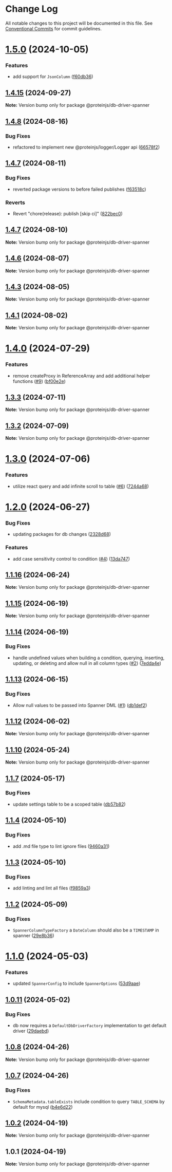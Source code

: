 # Change Log

All notable changes to this project will be documented in this file.
See [Conventional Commits](https://conventionalcommits.org) for commit guidelines.

# [1.5.0](https://github.com/brentbahry/db/compare/@proteinjs/db-driver-spanner@1.4.15...@proteinjs/db-driver-spanner@1.5.0) (2024-10-05)


### Features

* add support for `JsonColumn` ([f60db36](https://github.com/brentbahry/db/commit/f60db36159ae75de044a81d58d3d5156aa02c620))





## [1.4.15](https://github.com/brentbahry/db/compare/@proteinjs/db-driver-spanner@1.4.14...@proteinjs/db-driver-spanner@1.4.15) (2024-09-27)

**Note:** Version bump only for package @proteinjs/db-driver-spanner





## [1.4.8](https://github.com/brentbahry/db/compare/@proteinjs/db-driver-spanner@1.4.7...@proteinjs/db-driver-spanner@1.4.8) (2024-08-16)


### Bug Fixes

* refactored to implement new @proteinjs/logger/Logger api ([66578f2](https://github.com/brentbahry/db/commit/66578f267d9293c0d5703c63e53d8edf68325f52))





## [1.4.7](https://github.com/brentbahry/db/compare/@proteinjs/db-driver-spanner@1.4.6...@proteinjs/db-driver-spanner@1.4.7) (2024-08-11)


### Bug Fixes

* reverted package versions to before failed publishes ([f63518c](https://github.com/brentbahry/db/commit/f63518cf27b74b53571254621dfe9df63aa94871))


### Reverts

* Revert "chore(release): publish [skip ci]" ([822bec0](https://github.com/brentbahry/db/commit/822bec053324b13522a6f754cf1f3771d8a24f8e))





## [1.4.7](https://github.com/brentbahry/db/compare/@proteinjs/db-driver-spanner@1.4.6...@proteinjs/db-driver-spanner@1.4.7) (2024-08-10)

**Note:** Version bump only for package @proteinjs/db-driver-spanner





## [1.4.6](https://github.com/brentbahry/db/compare/@proteinjs/db-driver-spanner@1.4.5...@proteinjs/db-driver-spanner@1.4.6) (2024-08-07)

**Note:** Version bump only for package @proteinjs/db-driver-spanner





## [1.4.3](https://github.com/brentbahry/db/compare/@proteinjs/db-driver-spanner@1.4.2...@proteinjs/db-driver-spanner@1.4.3) (2024-08-05)

**Note:** Version bump only for package @proteinjs/db-driver-spanner





## [1.4.1](https://github.com/brentbahry/db/compare/@proteinjs/db-driver-spanner@1.4.0...@proteinjs/db-driver-spanner@1.4.1) (2024-08-02)

**Note:** Version bump only for package @proteinjs/db-driver-spanner





# [1.4.0](https://github.com/brentbahry/db/compare/@proteinjs/db-driver-spanner@1.3.5...@proteinjs/db-driver-spanner@1.4.0) (2024-07-29)


### Features

* remove createProxy in ReferenceArray and add additional helper functions ([#9](https://github.com/brentbahry/db/issues/9)) ([bf00e2e](https://github.com/brentbahry/db/commit/bf00e2eeedd5f6d96bc64461bd3c4136a2b3a015))





## [1.3.3](https://github.com/brentbahry/db/compare/@proteinjs/db-driver-spanner@1.3.2...@proteinjs/db-driver-spanner@1.3.3) (2024-07-11)

**Note:** Version bump only for package @proteinjs/db-driver-spanner





## [1.3.2](https://github.com/brentbahry/db/compare/@proteinjs/db-driver-spanner@1.3.1...@proteinjs/db-driver-spanner@1.3.2) (2024-07-09)

**Note:** Version bump only for package @proteinjs/db-driver-spanner





# [1.3.0](https://github.com/brentbahry/db/compare/@proteinjs/db-driver-spanner@1.2.1...@proteinjs/db-driver-spanner@1.3.0) (2024-07-06)


### Features

* utilize react query and add infinite scroll to table ([#6](https://github.com/brentbahry/db/issues/6)) ([7244a68](https://github.com/brentbahry/db/commit/7244a68fbce5ca1270321c6c63366ea4f3d97b63))





# [1.2.0](https://github.com/brentbahry/db/compare/@proteinjs/db-driver-spanner@1.1.16...@proteinjs/db-driver-spanner@1.2.0) (2024-06-27)


### Bug Fixes

* updating packages for db changes ([2328d68](https://github.com/brentbahry/db/commit/2328d68865e3315f73ecf4c98c227127bedc699c))


### Features

* add case sensitivity control to condition ([#4](https://github.com/brentbahry/db/issues/4)) ([13da747](https://github.com/brentbahry/db/commit/13da7477be6216d4449311ad3a68ef3cde246d45))





## [1.1.16](https://github.com/brentbahry/db/compare/@proteinjs/db-driver-spanner@1.1.15...@proteinjs/db-driver-spanner@1.1.16) (2024-06-24)

**Note:** Version bump only for package @proteinjs/db-driver-spanner





## [1.1.15](https://github.com/brentbahry/db/compare/@proteinjs/db-driver-spanner@1.1.14...@proteinjs/db-driver-spanner@1.1.15) (2024-06-19)

**Note:** Version bump only for package @proteinjs/db-driver-spanner





## [1.1.14](https://github.com/brentbahry/db/compare/@proteinjs/db-driver-spanner@1.1.13...@proteinjs/db-driver-spanner@1.1.14) (2024-06-19)


### Bug Fixes

* handle undefined values when building a condition, querying, inserting, updating, or deleting and allow null in all column types ([#2](https://github.com/brentbahry/db/issues/2)) ([7edda4e](https://github.com/brentbahry/db/commit/7edda4e6e39a4c75fc70122daeb205a79eccc173))





## [1.1.13](https://github.com/brentbahry/db/compare/@proteinjs/db-driver-spanner@1.1.12...@proteinjs/db-driver-spanner@1.1.13) (2024-06-15)


### Bug Fixes

* Allow null values to be passed into Spanner DML ([#1](https://github.com/brentbahry/db/issues/1)) ([db1def2](https://github.com/brentbahry/db/commit/db1def2610298309911e8edc1e1c1497dbf2f7a7))





## [1.1.12](https://github.com/brentbahry/db/compare/@proteinjs/db-driver-spanner@1.1.11...@proteinjs/db-driver-spanner@1.1.12) (2024-06-02)

**Note:** Version bump only for package @proteinjs/db-driver-spanner





## [1.1.10](https://github.com/brentbahry/db/compare/@proteinjs/db-driver-spanner@1.1.9...@proteinjs/db-driver-spanner@1.1.10) (2024-05-24)

**Note:** Version bump only for package @proteinjs/db-driver-spanner





## [1.1.7](https://github.com/brentbahry/db/compare/@proteinjs/db-driver-spanner@1.1.6...@proteinjs/db-driver-spanner@1.1.7) (2024-05-17)


### Bug Fixes

* update settings table to be a scoped table ([db57b82](https://github.com/brentbahry/db/commit/db57b82dafe32b1111592837696216c9bb45b4fc))





## [1.1.4](https://github.com/brentbahry/db/compare/@proteinjs/db-driver-spanner@1.1.3...@proteinjs/db-driver-spanner@1.1.4) (2024-05-10)


### Bug Fixes

* add .md file type to lint ignore files ([9460a31](https://github.com/brentbahry/db/commit/9460a313cd418250115922f687277f1b01dce238))





## [1.1.3](https://github.com/brentbahry/db/compare/@proteinjs/db-driver-spanner@1.1.2...@proteinjs/db-driver-spanner@1.1.3) (2024-05-10)


### Bug Fixes

* add linting and lint all files ([f9859a3](https://github.com/brentbahry/db/commit/f9859a39882376fe7b93aa3b4281b22b2c02b7d5))





## [1.1.2](https://github.com/brentbahry/db/compare/@proteinjs/db-driver-spanner@1.1.1...@proteinjs/db-driver-spanner@1.1.2) (2024-05-09)

### Bug Fixes

- `SpannerColumnTypeFactory` a `DateColumn` should also be a `TIMESTAMP` in spanner ([29e8b36](https://github.com/brentbahry/db/commit/29e8b36edf2911e0188180d73fa11116482f42ac))

# [1.1.0](https://github.com/brentbahry/db/compare/@proteinjs/db-driver-spanner@1.0.11...@proteinjs/db-driver-spanner@1.1.0) (2024-05-03)

### Features

- updated `SpannerConfig` to include `SpannerOptions` ([53d9aae](https://github.com/brentbahry/db/commit/53d9aaeb401b7a1272e3b66df448352de2281226))

## [1.0.11](https://github.com/brentbahry/db/compare/@proteinjs/db-driver-spanner@1.0.10...@proteinjs/db-driver-spanner@1.0.11) (2024-05-02)

### Bug Fixes

- db now requires a `DefaultDbDriverFactory` implementation to get default driver ([29daebd](https://github.com/brentbahry/db/commit/29daebdd971b106142eb525380f5a7d12a3d8eb6))

## [1.0.8](https://github.com/brentbahry/db/compare/@proteinjs/db-driver-spanner@1.0.7...@proteinjs/db-driver-spanner@1.0.8) (2024-04-26)

**Note:** Version bump only for package @proteinjs/db-driver-spanner

## [1.0.7](https://github.com/brentbahry/db/compare/@proteinjs/db-driver-spanner@1.0.6...@proteinjs/db-driver-spanner@1.0.7) (2024-04-26)

### Bug Fixes

- `SchemaMetadata.tableExists` include condition to query `TABLE_SCHEMA` by default for mysql ([b4e6d22](https://github.com/brentbahry/db/commit/b4e6d224d93db75c83ad75160b83346f2b12d166))

## [1.0.2](https://github.com/brentbahry/db/compare/@proteinjs/db-driver-spanner@1.0.1...@proteinjs/db-driver-spanner@1.0.2) (2024-04-19)

**Note:** Version bump only for package @proteinjs/db-driver-spanner

## 1.0.1 (2024-04-19)

**Note:** Version bump only for package @proteinjs/db-driver-spanner
